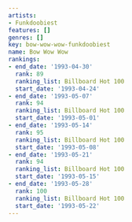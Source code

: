 ```yaml
---
artists:
- Funkdoobiest
features: []
genres: []
key: bow-wow-wow-funkdoobiest
name: Bow Wow Wow
rankings:
- end_date: '1993-04-30'
  rank: 89
  ranking_list: Billboard Hot 100
  start_date: '1993-04-24'
- end_date: '1993-05-07'
  rank: 94
  ranking_list: Billboard Hot 100
  start_date: '1993-05-01'
- end_date: '1993-05-14'
  rank: 95
  ranking_list: Billboard Hot 100
  start_date: '1993-05-08'
- end_date: '1993-05-21'
  rank: 94
  ranking_list: Billboard Hot 100
  start_date: '1993-05-15'
- end_date: '1993-05-28'
  rank: 100
  ranking_list: Billboard Hot 100
  start_date: '1993-05-22'
---
```


